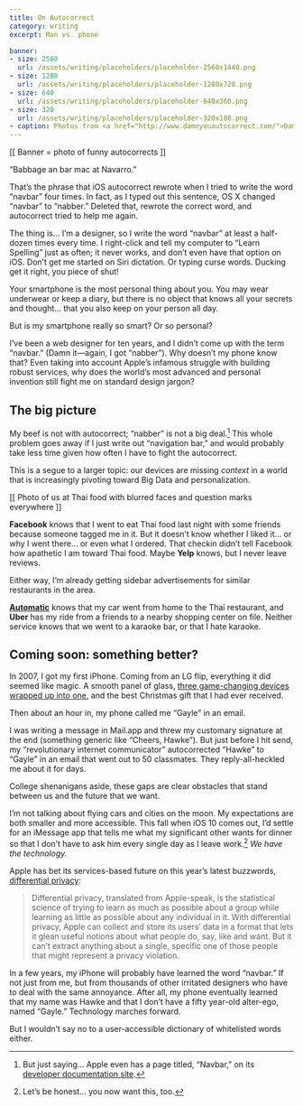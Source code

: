 ```yaml
---
title: On Autocorrect
category: writing
excerpt: Man vs. phone

banner:
- size: 2560
  url: /assets/writing/placeholders/placeholder-2560x1440.png
- size: 1280
  url: /assets/writing/placeholders/placeholder-1280x720.png
- size: 640
  url: /assets/writing/placeholders/placeholder-640x360.png
- size: 320
  url: /assets/writing/placeholders/placeholder-320x180.png
- caption: Photos from <a href="http://www.damnyouautocorrect.com/">Damn You Autocorrect!</a>
---
```


[[ Banner = photo of funny autocorrects ]]

<p class="lede">“Babbage an bar mac at Navarro.”</p>

That’s the phrase that iOS autocorrect rewrote when I tried to write the word “navbar” four times. In fact, as I typed out this sentence, OS X changed “navbar” to “nabber.” Deleted that, rewrote the correct word, and autocorrect tried to help me again.

The thing is… I’m a designer, so I write the word “navbar” at least a half-dozen times every time. I right-click and tell my computer to “Learn Spelling” just as often; it never works, and don’t even have that option on iOS. Don’t get me started on Siri dictation. Or typing curse words. Ducking get it right, you piece of shut!

Your smartphone is the most personal thing about you. You may wear underwear or keep a diary, but there is no object that knows all your secrets and thought… that you also keep on your person all day.

But is my smartphone really so smart? Or so personal?

I’ve been a web designer for ten years, and I didn’t come up with the term “navbar.” (Damn it—again, I got “nabber”). Why doesn’t my phone know that? Even taking into account Apple’s infamous struggle with building robust services, why does the world’s most advanced and personal invention still fight me on standard design jargon?

## The big picture

My beef is not with autocorrect; “nabber” is not a big deal.[^1] This whole problem goes away if I just write out “navigation bar,” and would probably take less time given how often I have to fight the autocorrect.

This is a segue to a larger topic: our devices are missing *context* in a world that is increasingly pivoting toward Big Data and personalization.

[[ Photo of us at Thai food with blurred faces and question marks everywhere ]]

**Facebook** knows that I went to eat Thai food last night with some friends because someone tagged me in it. But it doesn’t know whether I liked it… or why I went there… or even what I ordered. That checkin didn’t tell Facebook how apathetic I am toward Thai food. Maybe **Yelp** knows, but I never leave reviews.

Either way, I’m already getting sidebar advertisements for similar restaurants in the area.

[**Automatic**](http://automatic.com) knows that my car went from home to the Thai restaurant, and **Uber** has my ride from a friends to a nearby shopping center on file. Neither service knows that we went to a karaoke bar, or that I hate karaoke. 

## Coming soon: something better?

In 2007, I got my first iPhone. Coming from an LG flip, everything it did seemed like magic. A smooth panel of glass, [three game-changing devices wrapped up into one](http://thenextweb.com/apple/2015/09/09/genius-annotated-with-genius/), and the best Christmas gift that I had ever received.

Then about an hour in, my phone called me “Gayle” in an email.

I was writing a message in Mail.app and threw my customary signature at the end (something generic like “Cheers, Hawke”). But just before I hit send, my “revolutionary internet communicator” autocorrected “Hawke” to “Gayle” in an email that went out to 50 classmates. They reply-all-heckled me about it for days.

College shenanigans aside, these gaps are clear obstacles that stand between us and the future that we want.

I’m not talking about flying cars and cities on the moon. My expectations are both smaller and more accessible. This fall when iOS 10 comes out, I’d settle for an iMessage app that tells me what my significant other wants for dinner so that I don’t have to ask him every single day as I leave work.[^2] *We have the technology.*

Apple has bet its services-based future on this year’s latest buzzwords, [differential privacy](https://www.wired.com/2016/06/apples-differential-privacy-collecting-data/):

> Differential privacy, translated from Apple-speak, is the statistical science of trying to learn as much as possible about a group while learning as little as possible about any individual in it. With differential privacy, Apple can collect and store its users’ data in a format that lets it glean useful notions about what people do, say, like and want. But it can’t extract anything about a single, specific one of those people that might represent a privacy violation.

In a few years, my iPhone will probably have learned the word “navbar.” If not just from me, but from thousands of other irritated designers who have to deal with the same annoyance. After all, my phone eventually learned that my name was Hawke and that I don’t have a fifty year-old alter-ego, named “Gayle.” Technology marches forward.

But I wouldn’t say no to a user-accessible dictionary of whitelisted words either.

[^1]: But just saying… Apple even has a page titled, “Navbar,” on its [developer documentation site](https://developer.apple.com/library/ios/samplecode/NavBar/Introduction/Intro.html).
[^2]: Let’s be honest… you now want this, too.